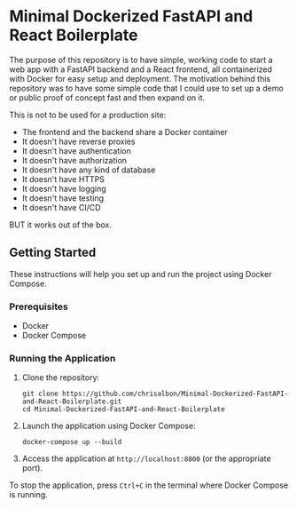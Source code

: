 # Minimal Dockerized FastAPI and React Boilerplate

The purpose of this repository is to have simple, working code to start a web app with a FastAPI backend and a React frontend, all containerized with Docker for easy setup and deployment. The motivation behind this repository was to have some simple code that I could use to set up a demo or public proof of concept fast and then expand on it.

This is not to be used for a production site:

- The frontend and the backend share a Docker container
- It doesn't have reverse proxies
- It doesn't have authentication
- It doesn't have authorization
- It doesn't have any kind of database
- It doesn't have HTTPS
- It doesn't have logging
- It doesn't have testing
- It doesn't have CI/CD

BUT it works out of the box.

## Getting Started

These instructions will help you set up and run the project using Docker Compose.

### Prerequisites

- Docker
- Docker Compose

### Running the Application

1. Clone the repository:
   ```
   git clone https://github.com/chrisalbon/Minimal-Dockerized-FastAPI-and-React-Boilerplate.git
   cd Minimal-Dockerized-FastAPI-and-React-Boilerplate
   ```

2. Launch the application using Docker Compose:
   ```
   docker-compose up --build
   ```

3. Access the application at `http://localhost:8000` (or the appropriate port).

To stop the application, press `Ctrl+C` in the terminal where Docker Compose is running.
